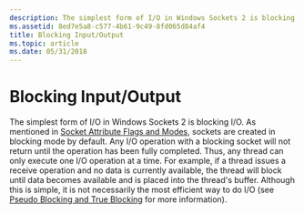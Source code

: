 ```yaml
---
description: The simplest form of I/O in Windows Sockets 2 is blocking I/O.
ms.assetid: 8ed7e5a8-c577-4b61-9c49-8fd065d84af4
title: Blocking Input/Output
ms.topic: article
ms.date: 05/31/2018
---
```


# Blocking Input/Output

The simplest form of I/O in Windows Sockets 2 is blocking I/O. As mentioned in [Socket Attribute Flags and Modes](socket-attribute-flags-and-modes-2.md), sockets are created in blocking mode by default. Any I/O operation with a blocking socket will not return until the operation has been fully completed. Thus, any thread can only execute one I/O operation at a time. For example, if a thread issues a receive operation and no data is currently available, the thread will block until data becomes available and is placed into the thread's buffer. Although this is simple, it is not necessarily the most efficient way to do I/O (see [Pseudo Blocking and True Blocking](pseudo-vs--true-blocking-2.md) for more information).

 

 



